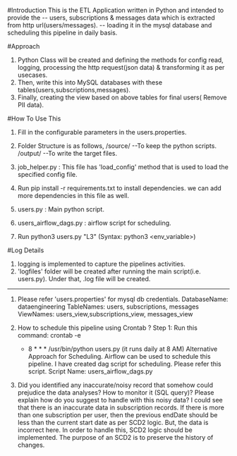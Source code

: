 #Introduction
  This is the ETL Application written in Python and intended to provide the 
   -- users, subscriptions & messages data which is extracted from http url(users/messages).
   -- loading it in the mysql database and scheduling this pipeline in daily basis.

#Approach
  1. Python Class will be created and defining the methods for config read, logging, processing the http request(json data)  & transforming it as per usecases.
  2. Then, write this into MySQL databases with these tables(users,subscriptions,messages).
  3. Finally, creating the view based on above tables for final users( Remove PII data).

#How To Use This
  1. Fill in the configurable parameters in the users.properties.
  2. Folder Structure is as follows,
     <RepoName>/source/
       --To keep the python scripts.
     <RepoName>/output/
       --To write the target files.

  3. job_helper.py : This file has 'load_config' method that is used to load the specified config file.
  4. Run pip install -r requirements.txt to install dependencies. we can add more dependencies in this file as well.
  5. users.py : Main python script.
  6. users_airflow_dags.py : airflow script for scheduling.
  7. Run python3 users.py "L3"  (Syntax: python3 <scriptname> <env_variable>)

#Log Details
  1. logging is implemented to capture the pipelines activities.
  2. 'logfiles' folder will be created after running the main script(i.e. users.py). Under that, <scriptname>.log file will be created.
  
*****************
1) Please refer 'users.properties' for mysql db credentials.
   DatabaseName: dataengineering
   TableNames: users, subscriptions, messages 
   ViewNames: users_view,subscriptions_view, messages_view

2) How to schedule this pipeline using Crontab ?
    Step 1: Run this command: crontab -e
    * 8 * * * /usr/bin/python users.py  (it runs daily at 8 AM)
Alternative Approach for Scheduling.
    Airflow can be used to schedule this pipeline. I have created dag script for scheduling. Please refer this script.
    Script Name: users_airflow_dags.py

3) Did you identified any inaccurate/noisy record that somehow could prejudice the data analyses? How to monitor it (SQL query)? Please explain how do you suggest to handle with this noisy data?
I could see that there is an inaccurate data in subscription records. If there is more than one subscription per user, then the previous endDate should be less than the current start date as per SCD2 logic. But, the data is incorrect here.
In order to handle this, SCD2 logic should be implemented. The purpose of an SCD2 is to preserve the history of changes.








